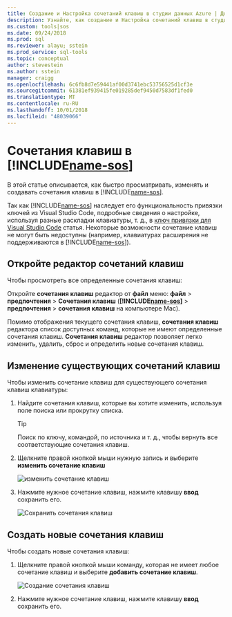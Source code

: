 ```yaml
---
title: Создание и Настройка сочетаний клавиш в студии данных Azure | Документация Майкрософт
description: Узнайте, как создание и Настройка сочетаний клавиш в студии данных Azure.
ms.custom: tools|sos
ms.date: 09/24/2018
ms.prod: sql
ms.reviewer: alayu; sstein
ms.prod_service: sql-tools
ms.topic: conceptual
author: stevestein
ms.author: sstein
manager: craigg
ms.openlocfilehash: 6c6fb8d7e59441af00d3741ebc53756525d1cf3e
ms.sourcegitcommit: 61381ef939415fe019285def9450d7583df1fed0
ms.translationtype: MT
ms.contentlocale: ru-RU
ms.lasthandoff: 10/01/2018
ms.locfileid: "48039066"
---
```

# <a name="keyboard-shortcuts-in-includename-sosincludesname-sosmd"></a>Сочетания клавиш в [!INCLUDE[name-sos](../includes/name-sos.md)]

В этой статье описывается, как быстро просматривать, изменять и создавать сочетания клавиш в [!INCLUDE[name-sos](../includes/name-sos-short.md)].

Так как [!INCLUDE[name-sos](../includes/name-sos-short.md)] наследует его функциональность привязки ключей из Visual Studio Code, подробные сведения о настройке, используя разные раскладки клавиатуры, т. д., в [ключ привязки для Visual Studio Code](https://code.visualstudio.com/docs/getstarted/keybindings) статья. Некоторые возможности сочетание клавиш не могут быть недоступны (например, клавиатурах расширения не поддерживаются в [!INCLUDE[name-sos](../includes/name-sos-short.md)]).


## <a name="open-the-keyboard-shortcuts-editor"></a>Откройте редактор сочетаний клавиш

Чтобы просмотреть все определенные сочетания клавиш:

Откройте **сочетания клавиш** редактор от **файл** меню: **файл** > **предпочтения**  >   **Сочетания клавиш** (**[!INCLUDE[name-sos](../includes/name-sos-short.md)]** > **предпочтения** > **сочетания клавиш** на компьютере Mac).

Помимо отображения текущего сочетания клавиш, **сочетания клавиш** редактора список доступных команд, которые не имеют определенные сочетания клавиш. **Сочетания клавиш** редактор позволяет легко изменить, удалить, сброс и определить новые сочетания клавиш.  


## <a name="edit-existing-keyboard-shortcuts"></a>Изменение существующих сочетаний клавиш

Чтобы изменить сочетание клавиш для существующего сочетания клавиш клавиатуры:

1. Найдите сочетания клавиш, которые вы хотите изменить, используя поле поиска или прокрутку списка.
   > [!TIP]
   > Поиск по ключу, командой, по источника и т. д., чтобы вернуть все соответствующие сочетания клавиш.

1. Щелкните правой кнопкой мыши нужную запись и выберите **изменить сочетание клавиш**

   ![изменить сочетание клавиш](media/keyboard-shortcuts/change-keybinding.png)

1. Нажмите нужное сочетание клавиш, нажмите клавишу **ввод** сохранить его. 

   ![Сохранить сочетания клавиш](media/keyboard-shortcuts/save-keybinding.png)

## <a name="create-new-keyboard-shortcuts"></a>Создать новые сочетания клавиш

Чтобы создать новые сочетания клавиш:

1. Щелкните правой кнопкой мыши команду, которая не имеет любое сочетание клавиш и выберите **добавить сочетание клавиш**.

   ![Создание сочетания клавиш](media/keyboard-shortcuts/add-keybinding.png)

1. Нажмите нужное сочетание клавиш, нажмите клавишу **ввод** сохранить его.


